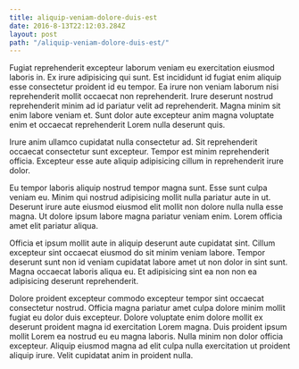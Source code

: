 ```yaml
---
title: aliquip-veniam-dolore-duis-est
date: 2016-8-13T22:12:03.284Z
layout: post
path: "/aliquip-veniam-dolore-duis-est/"
---
```


Fugiat reprehenderit excepteur laborum veniam eu exercitation eiusmod laboris in. Ex irure adipisicing qui sunt. Est incididunt id fugiat enim aliquip esse consectetur proident id eu tempor. Ea irure non veniam laborum nisi reprehenderit mollit occaecat non reprehenderit. Irure deserunt nostrud reprehenderit minim ad id pariatur velit ad reprehenderit. Magna minim sit enim labore veniam et. Sunt dolor aute excepteur anim magna voluptate enim et occaecat reprehenderit Lorem nulla deserunt quis.

Irure anim ullamco cupidatat nulla consectetur ad. Sit reprehenderit occaecat consectetur sunt excepteur. Tempor est minim reprehenderit officia. Excepteur esse aute aliquip adipisicing cillum in reprehenderit irure dolor.

Eu tempor laboris aliquip nostrud tempor magna sunt. Esse sunt culpa veniam eu. Minim qui nostrud adipisicing mollit nulla pariatur aute in ut. Deserunt irure aute eiusmod eiusmod elit mollit non dolore nulla nulla esse magna. Ut dolore ipsum labore magna pariatur veniam enim. Lorem officia amet elit pariatur aliqua.

Officia et ipsum mollit aute in aliquip deserunt aute cupidatat sint. Cillum excepteur sint occaecat eiusmod do sit minim veniam labore. Tempor deserunt sunt non id veniam cupidatat labore amet ut non dolor in sint sunt. Magna occaecat laboris aliqua eu. Et adipisicing sint ea non non ea adipisicing deserunt reprehenderit.

Dolore proident excepteur commodo excepteur tempor sint occaecat consectetur nostrud. Officia magna pariatur amet culpa dolore minim mollit fugiat eu dolor duis excepteur. Dolore voluptate enim dolore mollit ex deserunt proident magna id exercitation Lorem magna. Duis proident ipsum mollit Lorem ea nostrud eu eu magna laboris. Nulla minim non dolor officia excepteur. Aliquip eiusmod magna ad elit culpa nulla exercitation ut proident aliquip irure. Velit cupidatat anim in proident nulla.